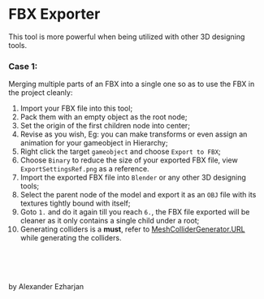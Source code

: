 # FBX Exporter

This tool is more powerful when being utilized with other 3D designing tools.


### Case 1: 
Merging multiple parts of an FBX into a single one so as to use the FBX in the project cleanly:
1. Import your FBX file into this tool;
2. Pack them with an empty object as the root node;
3. Set the origin of the first children node into center; 
4. Revise as you wish, Eg: you can make transforms or even assign an animation for your gameobject in Hierarchy;
5. Right click the target `gameobject` and choose `Export to FBX`;
6. Choose `Binary` to reduce the size of your exported FBX file, view `ExportSettingsRef.png` as a reference.
7. Import the exported FBX file into `Blender` or any other 3D designing tools;
8. Select the parent node of the model and export it as an `OBJ` file with its textures tightly bound with itself;
9. Goto `1.` and do it again till you reach `6.`, the FBX file exported will be cleaner as it only contains a single child under a root;
10. Generating colliders is a **must**, refer to [MeshColliderGenerator.URL](https://stackoverflow.com/questions/62469062/wrong-mesh-collider-when-import-fbx-from-blender-to-unity) while generating the colliders.



<br>
<br>
<br>

by Alexander Ezharjan